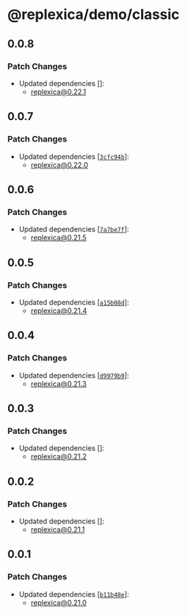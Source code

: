 # @replexica/demo/classic

## 0.0.8

### Patch Changes

- Updated dependencies []:
  - replexica@0.22.1

## 0.0.7

### Patch Changes

- Updated dependencies [[`3cfc94b`](https://github.com/replexica/replexica/commit/3cfc94b894411f25ce222e50b16fcab042d6c01c)]:
  - replexica@0.22.0

## 0.0.6

### Patch Changes

- Updated dependencies [[`7a7be7f`](https://github.com/replexica/replexica/commit/7a7be7f7f9fbf210d9293a65c0c9c811dbfe1942)]:
  - replexica@0.21.5

## 0.0.5

### Patch Changes

- Updated dependencies [[`a15b08d`](https://github.com/replexica/replexica/commit/a15b08d7d15cb98c12e0edc5778876c1cab98df6)]:
  - replexica@0.21.4

## 0.0.4

### Patch Changes

- Updated dependencies [[`d9979b9`](https://github.com/replexica/replexica/commit/d9979b91c0d2b688f8e746eda5f25892b5f16e9e)]:
  - replexica@0.21.3

## 0.0.3

### Patch Changes

- Updated dependencies []:
  - replexica@0.21.2

## 0.0.2

### Patch Changes

- Updated dependencies []:
  - replexica@0.21.1

## 0.0.1

### Patch Changes

- Updated dependencies [[`b11b48e`](https://github.com/replexica/replexica/commit/b11b48e7c3ab05dd8de0ddcfe5cb4589786abbf9)]:
  - replexica@0.21.0
